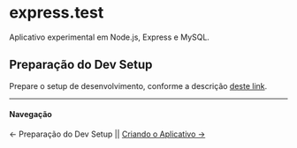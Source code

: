 # express.test

Aplicativo experimental em Node.js, Express e MySQL.

## Preparação do Dev Setup

Prepare o setup de desenvolvimento, conforme a descrição [deste link](https://docs.google.com/file/d/1Zo42HZvGtEAx-9OjLX5Cr9J5SKl07NvUxLGSTSbWHpc).

---

#### Navegação

← Preparação do Dev Setup || [Criando o Aplicativo →](https://github.com/Luferat/express.test/tree/Atividade.01_Criando_o_Aplicativo)
